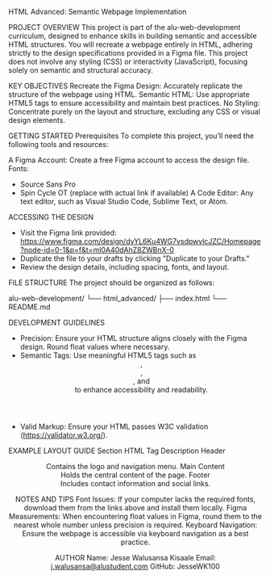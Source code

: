 HTML Advanced: Semantic Webpage Implementation

PROJECT OVERVIEW 
This project is part of the alu-web-development curriculum, designed to enhance skills in building semantic and accessible HTML structures. You will recreate a webpage entirely in HTML, adhering strictly to the design specifications provided in a Figma file. This project does not involve any styling (CSS) or interactivity (JavaScript), focusing solely on semantic and structural accuracy.

KEY OBJECTIVES
Recreate the Figma Design: Accurately replicate the structure of the webpage using HTML.
Semantic HTML: Use appropriate HTML5 tags to ensure accessibility and maintain best practices.
No Styling: Concentrate purely on the layout and structure, excluding any CSS or visual design elements.

GETTING STARTED
Prerequisites
To complete this project, you’ll need the following tools and resources:

A Figma Account: Create a free Figma account to access the design file.
Fonts:
- Source Sans Pro
- Spin Cycle OT (replace with actual link if available)
A Code Editor: Any text editor, such as Visual Studio Code, Sublime Text, or Atom.

ACCESSING THE DESIGN
- Visit the Figma link provided: https://www.figma.com/design/dyYL6Ku4WG7vsdpwvlcJZC/Homepage?node-id=0-1&p=f&t=mI0A40dAhZ8ZWBnX-0
- Duplicate the file to your drafts by clicking "Duplicate to your Drafts."
- Review the design details, including spacing, fonts, and layout.

FILE STRUCTURE
The project should be organized as follows:

alu-web-development/
└── html_advanced/
    ├── index.html
    └── README.md

DEVELOPMENT GUIDELINES
- Precision: Ensure your HTML structure aligns closely with the Figma design. Round float values where necessary.
- Semantic Tags: Use meaningful HTML5 tags such as <header>, <section>, <article>, and <footer> to enhance accessibility and readability.
- Valid Markup: Ensure your HTML passes W3C validation (https://validator.w3.org/).

EXAMPLE LAYOUT GUIDE
Section	HTML Tag	Description
Header	<header>	Contains the logo and navigation menu.
Main Content	<main>	Holds the central content of the page.
Footer	<footer>	Includes contact information and social links.

NOTES AND TIPS
Font Issues: If your computer lacks the required fonts, download them from the links above and install them locally.
Figma Measurements: When encountering float values in Figma, round them to the nearest whole number unless precision is required.
Keyboard Navigation: Ensure the webpage is accessible via keyboard navigation as a best practice.

AUTHOR
Name: Jesse Walusansa Kisaale
Email: j.walusansa@alustudent.com
GitHub: JesseWK100
